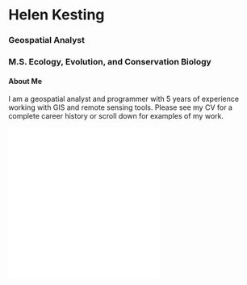 # Helen Kesting
### Geospatial Analyst
### M.S. Ecology, Evolution, and Conservation Biology

#### About Me
I am a geospatial analyst and programmer with 5 years of experience working with GIS and remote sensing tools. Please see my CV for a complete career history or scroll down for examples of my work.

![Final project for an online GIS course through Coursera](/hmkesting.github.io/assets/images/CourseraOzone.pdf)
![Bootstrapping numerical solution figures to show precipitation partitioning](/hmkesting.github.io/assets/images/ETpartitioning.pdf)
